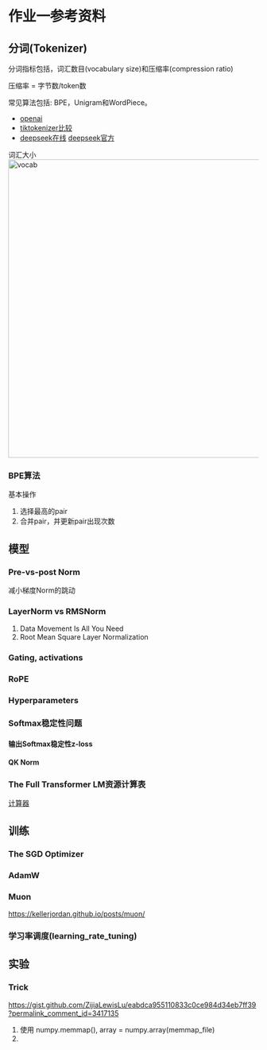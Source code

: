 # 作业一参考资料
## 分词(Tokenizer)
分词指标包括，词汇数目(vocabulary size)和压缩率(compression ratio)

压缩率 = 字节数/token数 

常见算法包括: BPE，Unigram和WordPiece。

- [openai](https://platform.openai.com/tokenizer)
- [tiktokenizer比较](https://tiktokenizer.vercel.app/)
- [deepseek在线](https://lunary.ai/deepseek-tokenizer) [deepseek官方](https://api-docs.deepseek.com/quick_start/token_usage)

词汇大小
<img src="https://github.com/user-attachments/assets/4526866f-c433-4f4b-8e66-da5c7e25b8f6" alt="vocab" width="600"/>

### BPE算法
基本操作
1. 选择最高的pair
2. 合并pair，并更新pair出现次数

## 模型
### Pre-vs-post Norm
减小梯度Norm的跳动
### LayerNorm vs RMSNorm
1. Data Movement Is All You Need
2. Root Mean Square Layer Normalization
### Gating, activations

### RoPE

### Hyperparameters

### Softmax稳定性问题
#### 输出Softmax稳定性z-loss
#### QK Norm

### The Full Transformer LM资源计算表
[计算器](https://docs.google.com/spreadsheets/d/1LebxBI5lkoNdMFEBIOIEnHylSvvzoC8xvWMBcXwjy7U/edit?usp=sharing)

## 训练

### The SGD Optimizer

### AdamW

### Muon
https://kellerjordan.github.io/posts/muon/

### 学习率调度(learning_rate_tuning)

## 实验

### Trick
https://gist.github.com/ZijiaLewisLu/eabdca955110833c0ce984d34eb7ff39?permalink_comment_id=3417135
1. 使用 numpy.memmap(), array = numpy.array(memmap_file)
2. 
